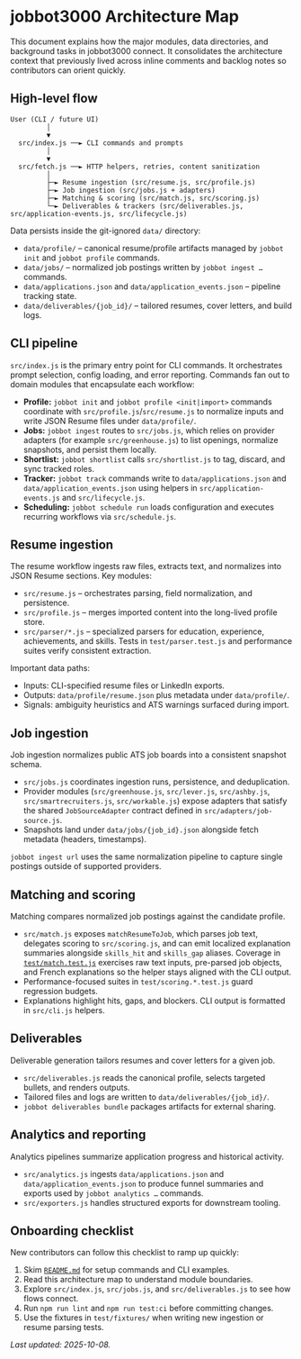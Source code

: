 # jobbot3000 Architecture Map

This document explains how the major modules, data directories, and background tasks in jobbot3000
connect. It consolidates the architecture context that previously lived across inline comments and
backlog notes so contributors can orient quickly.

## High-level flow

```text
User (CLI / future UI)
         │
         ▼
  src/index.js ──► CLI commands and prompts
         │
         ▼
  src/fetch.js ──► HTTP helpers, retries, content sanitization
         │
         ├─► Resume ingestion (src/resume.js, src/profile.js)
         ├─► Job ingestion (src/jobs.js + adapters)
         ├─► Matching & scoring (src/match.js, src/scoring.js)
         └─► Deliverables & trackers (src/deliverables.js, src/application-events.js, src/lifecycle.js)
```

Data persists inside the git-ignored `data/` directory:

- `data/profile/` – canonical resume/profile artifacts managed by `jobbot init` and
  `jobbot profile` commands.
- `data/jobs/` – normalized job postings written by `jobbot ingest …` commands.
- `data/applications.json` and `data/application_events.json` – pipeline tracking state.
- `data/deliverables/{job_id}/` – tailored resumes, cover letters, and build logs.

## CLI pipeline

`src/index.js` is the primary entry point for CLI commands. It orchestrates prompt selection, config
loading, and error reporting. Commands fan out to domain modules that encapsulate each workflow:

- **Profile:** `jobbot init` and `jobbot profile <init|import>` commands coordinate with
  `src/profile.js`/`src/resume.js` to normalize inputs and write JSON Resume files under
  `data/profile/`.
- **Jobs:** `jobbot ingest` routes to `src/jobs.js`, which relies on provider adapters (for example
  `src/greenhouse.js`) to list openings, normalize snapshots, and persist them locally.
- **Shortlist:** `jobbot shortlist` calls `src/shortlist.js` to tag, discard, and sync tracked roles.
- **Tracker:** `jobbot track` commands write to `data/applications.json` and
  `data/application_events.json` using helpers in `src/application-events.js` and `src/lifecycle.js`.
- **Scheduling:** `jobbot schedule run` loads configuration and executes recurring workflows via
  `src/schedule.js`.

## Resume ingestion

The resume workflow ingests raw files, extracts text, and normalizes into JSON Resume sections.
Key modules:

- `src/resume.js` – orchestrates parsing, field normalization, and persistence.
- `src/profile.js` – merges imported content into the long-lived profile store.
- `src/parser/*.js` – specialized parsers for education, experience, achievements, and skills. Tests
  in `test/parser.test.js` and performance suites verify consistent extraction.

Important data paths:

- Inputs: CLI-specified resume files or LinkedIn exports.
- Outputs: `data/profile/resume.json` plus metadata under `data/profile/`.
- Signals: ambiguity heuristics and ATS warnings surfaced during import.

## Job ingestion

Job ingestion normalizes public ATS job boards into a consistent snapshot schema.

- `src/jobs.js` coordinates ingestion runs, persistence, and deduplication.
- Provider modules (`src/greenhouse.js`, `src/lever.js`, `src/ashby.js`, `src/smartrecruiters.js`,
  `src/workable.js`) expose adapters that satisfy the shared `JobSourceAdapter` contract defined in
  `src/adapters/job-source.js`.
- Snapshots land under `data/jobs/{job_id}.json` alongside fetch metadata (headers, timestamps).

`jobbot ingest url` uses the same normalization pipeline to capture single postings outside of
supported providers.

## Matching and scoring

Matching compares normalized job postings against the candidate profile.

- `src/match.js` exposes `matchResumeToJob`, which parses job text, delegates scoring to
  `src/scoring.js`, and can emit localized explanation summaries alongside `skills_hit`
  and `skills_gap` aliases. Coverage in [`test/match.test.js`](../test/match.test.js)
  exercises raw text inputs, pre-parsed job objects, and French explanations so the
  helper stays aligned with the CLI output.
- Performance-focused suites in `test/scoring.*.test.js` guard regression budgets.
- Explanations highlight hits, gaps, and blockers. CLI output is formatted in `src/cli.js` helpers.

## Deliverables

Deliverable generation tailors resumes and cover letters for a given job.

- `src/deliverables.js` reads the canonical profile, selects targeted bullets, and renders outputs.
- Tailored files and logs are written to `data/deliverables/{job_id}/`.
- `jobbot deliverables bundle` packages artifacts for external sharing.

## Analytics and reporting

Analytics pipelines summarize application progress and historical activity.

- `src/analytics.js` ingests `data/applications.json` and `data/application_events.json` to produce
  funnel summaries and exports used by `jobbot analytics …` commands.
- `src/exporters.js` handles structured exports for downstream tooling.

## Onboarding checklist

New contributors can follow this checklist to ramp up quickly:

1. Skim [`README.md`](../README.md) for setup commands and CLI examples.
2. Read this architecture map to understand module boundaries.
3. Explore `src/index.js`, `src/jobs.js`, and `src/deliverables.js` to see how flows connect.
4. Run `npm run lint` and `npm run test:ci` before committing changes.
5. Use the fixtures in `test/fixtures/` when writing new ingestion or resume parsing tests.

_Last updated: 2025-10-08._
